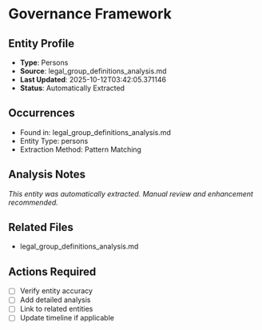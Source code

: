 # Governance Framework

## Entity Profile
- **Type**: Persons
- **Source**: legal_group_definitions_analysis.md
- **Last Updated**: 2025-10-12T03:42:05.371146
- **Status**: Automatically Extracted

## Occurrences
- Found in: legal_group_definitions_analysis.md
- Entity Type: persons
- Extraction Method: Pattern Matching

## Analysis Notes
*This entity was automatically extracted. Manual review and enhancement recommended.*

## Related Files
- legal_group_definitions_analysis.md

## Actions Required
- [ ] Verify entity accuracy
- [ ] Add detailed analysis
- [ ] Link to related entities
- [ ] Update timeline if applicable
